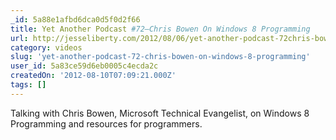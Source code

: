 ```yaml
---
_id: 5a88e1afbd6dca0d5f0d2f66
title: Yet Another Podcast #72–Chris Bowen On Windows 8 Programming
url: http://jesseliberty.com/2012/08/06/yet-another-podcast-72chris-bowen-on-windows-8-programming/
category: videos
slug: 'yet-another-podcast-72-chris-bowen-on-windows-8-programming'
user_id: 5a83ce59d6eb0005c4ecda2c
createdOn: '2012-08-10T07:09:21.000Z'
tags: []
---
```


Talking with Chris Bowen, Microsoft Technical Evangelist, on Windows 8 Programming and resources for programmers.
